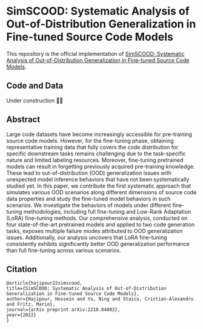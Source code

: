 # SimSCOOD: Systematic Analysis of Out-of-Distribution Generalization in Fine-tuned Source Code Models

This repository is the official implementation of [SimSCOOD: Systematic Analysis of Out-of-Distribution Generalization in Fine-tuned Source Code Models](https://arxiv.org/abs/2210.04802). 

## Code and Data
Under construction :construction_worker::construction:

## Abstract
Large code datasets have become increasingly accessible for pre-training source code models. However, for the fine-tuning phase, obtaining representative training data that fully covers the code distribution for specific downstream tasks remains challenging due to the task-specific nature and limited labeling resources. Moreover, fine-tuning pretrained models can result in forgetting previously acquired pre-training knowledge. These lead to out-of-distribution (OOD) generalization issues with unexpected model inference behaviors that have not been systematically studied yet.
In this paper, we contribute the first systematic approach that simulates various OOD scenarios along different dimensions of source code data properties and study the fine-tuned model behaviors in such scenarios. We investigate the behaviors of models under different fine-tuning methodologies, including full fine-tuning and Low-Rank Adaptation (LoRA) fine-tuning methods. Our comprehensive analysis, conducted on four state-of-the-art pretrained models and applied to two code generation tasks, exposes multiple failure modes attributed to OOD generalization issues. Additionally, our analysis uncovers that LoRA fine-tuning consistently exhibits significantly better OOD generalization performance than full fine-tuning across various scenarios.

## Citation

  ```
  @article{hajipour22simscood,
  title={SimSCOOD: Systematic Analysis of Out-of-Distribution Generalization in Fine-tuned Source Code Models},
  author={Hajipour, Hossein and Yu, Ning and Staicu, Cristian-Alexandru and Fritz, Mario},
  journal={arXiv preprint arXiv:2210.04802},
  year={2022}
}
  ```

